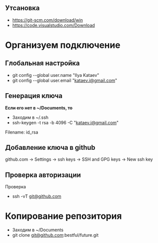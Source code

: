## Утсановка
- https://git-scm.com/download/win
- https://code.visualstudio.com/Download

# Организуем подключение

## Глобальная настройка
- git config --global user.name "Ilya Kataev"
- git config --global user.email "kataev.i@gmail.com"

## Генерация ключа

**Если его нет в ~/Documents, то**
- Заходим в ~/.ssh
- ssh-keygen -t rsa -b 4096 -C "kataev.i@gmail.com"

Filename: id_rsa

## Добавление ключа в github
github.com -> Settings -> ssh keys -> SSH and GPG keys -> New ssh key

## Проверка авторизации
Проверка
- ssh -vT git@github.com

# Копирование репозитория
- Заходим в ~/Documents 
- git clone git@github.com:bestful/future.git
